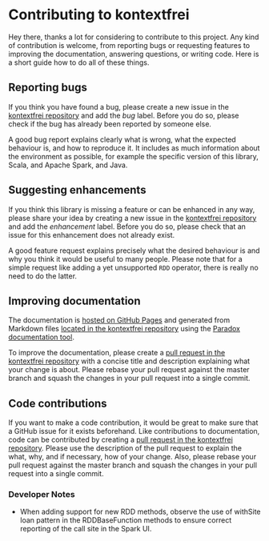 # Contributing to kontextfrei

Hey there, thanks a lot for considering to contribute to this project. Any kind of contribution is welcome, from reporting bugs or requesting features to improving the documentation, answering questions, or writing code. Here is a short guide how to do all of these things.

## Reporting bugs

If you think you have found a bug, please create a new issue in the [kontextfrei repository](https://github.com/dwestheide/kontextfrei/issues) and add the _bug_ label. Before you do so, please check if the bug has already been reported by someone else.

A good bug report explains clearly what is wrong, what the expected behaviour is, and how to reproduce it. It includes as much information about the environment as possible, for example the specific version of this library, Scala, and Apache Spark, and Java.

## Suggesting enhancements

If you think this library is missing a feature or can be enhanced in any way, please share your idea by creating a new issue in the [kontextfrei repository](https://github.com/dwestheide/kontextfrei/issues) and add the _enhancement_ label. Before you do so, please check that an issue for this enhancement does not already exist.

A good feature request explains precisely what the desired behaviour is and why you think it would be useful to many people. Please note that for a simple request like adding a yet unsupported `RDD` operator, there is really no need to do the latter.

## Improving documentation

The documentation is [hosted on GitHub Pages](https://dwestheide.github.io/kontextfrei/) and generated from Markdown files [located in the kontextfrei repository](https://github.com/dwestheide/kontextfrei/tree/master/src/main/paradox) using the [Paradox documentation tool](http://developer.lightbend.com/docs/paradox/latest/).

To improve the documentation, please create a [pull request in the kontextfrei repository](https://github.com/dwestheide/kontextfrei/pulls) with a concise title and description explaining what your change is about. Please rebase your pull request against the master branch and squash the changes in your pull request into a single commit.

## Code contributions

If you want to make a code contribution, it would be great to make sure that a GitHub issue for it exists beforehand. Like contributions to documentation, code can be contributed by creating a [pull request in the kontextfrei repository](https://github.com/dwestheide/kontextfrei/pulls). Please use the description of the pull request to explain the what, why, and if necessary, how of your change. Also, please rebase your pull request against the master branch and squash the changes in your pull request into a single commit.

### Developer Notes
* When adding support for new RDD methods, observe the use of withSite loan pattern in the RDDBaseFunction methods to 
ensure correct reporting of the call site in the Spark UI.
